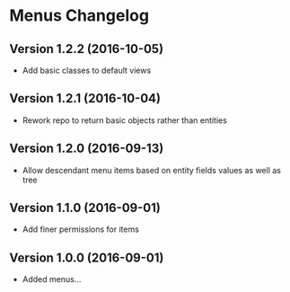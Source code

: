 # Menus Changelog

## Version 1.2.2 (2016-10-05)

- Add basic classes to default views

## Version 1.2.1 (2016-10-04)

- Rework repo to return basic objects rather than entities

## Version 1.2.0 (2016-09-13)

- Allow descendant menu items based on entity fields values as well as tree

## Version 1.1.0 (2016-09-01)

- Add finer permissions for items

## Version 1.0.0 (2016-09-01)

- Added menus...